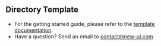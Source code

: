 ## Directory Template

- For the getting started guide, please refer to the [template documentation](https://new-ui.com/docs/templates/directory).
- Have a question? Send an email to [contact@new-ui.com](mailto:contact@new-ui.com)
